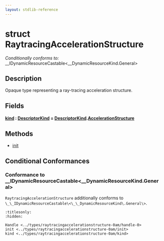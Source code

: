 ```yaml
---
layout: stdlib-reference
---
```


# struct RaytracingAccelerationStructure

*Conditionally conforms to:* \_\_IDynamicResourceCastable\<\_\_DynamicResourceKind\.General\>

## Description

Opaque type representing a ray-tracing acceleration structure.


## Fields

####  <a id="decl-kind"></a>[kind](kind.html) : [DescriptorKind](../descriptorkind-0a/index.html) = [DescriptorKind](../descriptorkind-0a/index.html)\.[AccelerationStructure](../descriptorkind-0a/index.html#decl-AccelerationStructure)

## Methods

* [init](init.html)

## Conditional Conformances

### Conformance to \_\_IDynamicResourceCastable\<\_\_DynamicResourceKind\.General\>
`RaytracingAccelerationStructure` additionally conforms to `\_\_IDynamicResourceCastable\<\_\_DynamicResourceKind\.General\>`.

```{toctree}
:titlesonly:
:hidden:

Handle <../types/raytracingaccelerationstructure-0am/handle-0>
init <../types/raytracingaccelerationstructure-0am/init>
kind <../types/raytracingaccelerationstructure-0am/kind>
```
